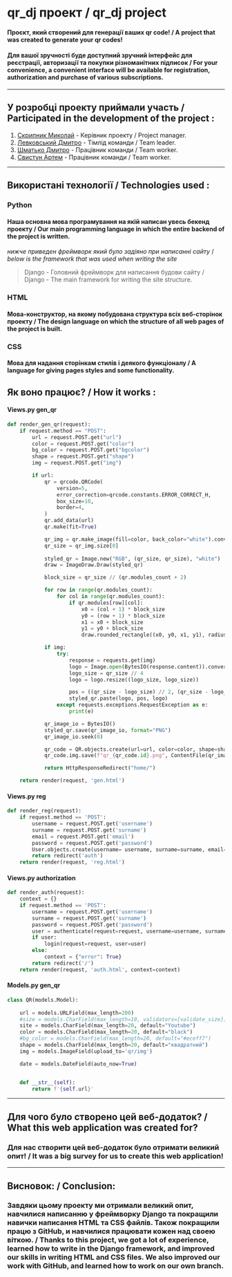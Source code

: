 # qr_dj проект / qr_dj project
#### Проєкт, який створений для генерації ваших qr code! / A project that was created to generate your qr codes!
#### Для вашої зручності буде доступний зручний інтерфейс для реєстрації, авторизації та покупки різноманітних підписок / For your convenience, a convenient interface will be available for registration, authorization and purchase of various subscriptions.

---

## У розробці проекту приймали участь / Participated in the development of the project :
1. [Скрипник Миколай](https://github.com/Nikolay2012) - Керівник проекту / Project manager.
2. [Левковський Дмитро](https://github.com/Levkivskiydmitro) - Тімлід команди / Team leader.
3. [Шматько Дмитро](https://github.com/DimaShmatko999) - Працівник команди / Team worker.
4. [Свистун Артем](https://github.com/asvistun5) - Працівник команди / Team worker.

---

## Використані технології / Technologies used :
### Python 
#### Наша основна мова програмування на якій написан увесь бекенд проекту / Our main programming language in which the entire backend of the project is written.
_нижче приведен фреймворк який було задіяно при написанні сайту_ / _below is the framework that was used when writing the site_
>Django - Головний фреймворк для написання будови сайту / Django - The main framework for writing the site structure.
### HTML
#### Мова-конструктор, на якому побудована структура всіх веб-сторінок проекту / The design language on which the structure of all web pages of the project is built.
### CSS
#### Мова для надання сторінкам стилів і деякого функціоналу / A language for giving pages styles and some functionality.

## Як воно працює? / How it works :
#### Views.py gen_qr
```python
def render_gen_qr(request):
    if request.method == "POST":
        url = request.POST.get("url")
        color = request.POST.get("color")
        bg_color = request.POST.get("bgcolor")
        shape = request.POST.get("shape")
        img = request.POST.get("img")

        if url:
            qr = qrcode.QRCode(
                version=5,
                error_correction=qrcode.constants.ERROR_CORRECT_H,
                box_size=10,
                border=4,
            )
            qr.add_data(url)
            qr.make(fit=True)

            qr_img = qr.make_image(fill=color, back_color="white").convert("RGB")
            qr_size = qr_img.size[0]
    
            styled_qr = Image.new("RGB", (qr_size, qr_size), "white")
            draw = ImageDraw.Draw(styled_qr)

            block_size = qr_size // (qr.modules_count + 2)

            for row in range(qr.modules_count):
                for col in range(qr.modules_count):
                    if qr.modules[row][col]: 
                        x0 = (col + 1) * block_size
                        y0 = (row + 1) * block_size
                        x1 = x0 + block_size
                        y1 = y0 + block_size
                        draw.rounded_rectangle((x0, y0, x1, y1), radius=block_size // 2, fill=color)

            if img:
                try:
                    response = requests.get(img)
                    logo = Image.open(BytesIO(response.content)).convert("RGBA")
                    logo_size = qr_size // 4 
                    logo = logo.resize((logo_size, logo_size))

                    pos = ((qr_size - logo_size) // 2, (qr_size - logo_size) // 2)
                    styled_qr.paste(logo, pos, logo)
                except requests.exceptions.RequestException as e:
                    print(e)

            qr_image_io = BytesIO()
            styled_qr.save(qr_image_io, format="PNG")
            qr_image_io.seek(0)

            qr_code = QR.objects.create(url=url, color=color, shape=shape)
            qr_code.img.save(f"qr_{qr_code.id}.png", ContentFile(qr_image_io.read()))

            return HttpResponseRedirect("home/") 

    return render(request, 'gen.html')
```

#### Views.py reg
```python
def render_reg(request):
    if request.method == 'POST':
        username = request.POST.get('username')
        surname = request.POST.get('surname')
        email = request.POST.get('email')
        password = request.POST.get('password')
        User.objects.create(username= username, surname=surname, email=email, password= password)
        return redirect('auth')
    return render(request, 'reg.html')
```

#### Views.py authorization
```python
def render_auth(request):
    context = {}
    if request.method == 'POST':
        username = request.POST.get('username')
        surname = request.POST.get('surname')
        password = request.POST.get('password')
        user = authenticate(request=request, username=username, surname=surname, password=password, is_auth= True)
        if user:
            login(request=request, user=user)
        else:
            context = {"error": True}
        return redirect('/')
    return render(request, 'auth.html', context=context)
```

#### Models.py gen_qr

```python
class QR(models.Model):
    
    url = models.URLField(max_length=200)
    #size = models.CharField(max_length=10, validators=[validate_size])
    site = models.CharField(max_length=20, default="Youtube")
    color = models.CharField(max_length=20, default="black")
    #bg_color = models.CharField(max_length=20, default="#eceff7")
    shape = models.CharField(max_length=20, default="квадратний")
    img = models.ImageField(upload_to='qr/img')

    date = models.DateField(auto_now=True)


    def __str__(self):
        return f'{self.url}'
```

---

## Для чого було створено цей веб-додаток? / What this web application was created for?
### Для нас створити цей веб-додаток було отримати великий опит! / It was a big survey for us to create this web application!

---

## Висновок: / Conclusion:
### Завдяки цьому проекту ми отримали великий опит, навчилися написанню у фреймворку Django та покращили навички написання HTML та CSS файлів. Також покращили працю з GitHub, и навчилися працювати кожен над своею віткою. / Thanks to this project, we got a lot of experience, learned how to write in the Django framework, and improved our skills in writing HTML and CSS files. We also improved our work with GitHub, and learned how to work on our own branch.
